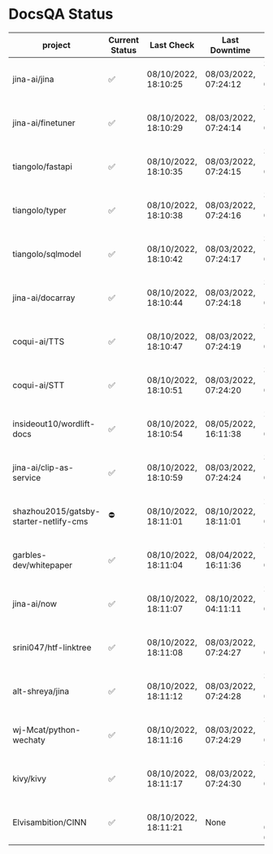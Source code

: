 # DocsQA Status

|               project                |Current Status|     Last Check     |   Last Downtime    |              % Uptime              |
|--------------------------------------|--------------|--------------------|--------------------|------------------------------------|
|jina-ai/jina                          |✅            |08/10/2022, 18:10:25|08/03/2022, 07:24:12|304.831 (since 07/29/2022, 16:38:18)|
|jina-ai/finetuner                     |✅            |08/10/2022, 18:10:29|08/03/2022, 07:24:14|304.773 (since 07/29/2022, 16:38:18)|
|tiangolo/fastapi                      |✅            |08/10/2022, 18:10:35|08/03/2022, 07:24:15|304.697 (since 07/29/2022, 16:38:18)|
|tiangolo/typer                        |✅            |08/10/2022, 18:10:38|08/03/2022, 07:24:16|304.585 (since 07/29/2022, 16:38:18)|
|tiangolo/sqlmodel                     |✅            |08/10/2022, 18:10:42|08/03/2022, 07:24:17|304.528 (since 07/29/2022, 16:38:18)|
|jina-ai/docarray                      |✅            |08/10/2022, 18:10:44|08/03/2022, 07:24:18|304.472 (since 07/29/2022, 16:38:18)|
|coqui-ai/TTS                          |✅            |08/10/2022, 18:10:47|08/03/2022, 07:24:19|304.398 (since 07/29/2022, 16:38:18)|
|coqui-ai/STT                          |✅            |08/10/2022, 18:10:51|08/03/2022, 07:24:20|304.287 (since 07/29/2022, 16:38:18)|
|insideout10/wordlift-docs             |✅            |08/10/2022, 18:10:54|08/05/2022, 16:11:38|238.463 (since 07/29/2022, 16:38:18)|
|jina-ai/clip-as-service               |✅            |08/10/2022, 18:10:59|08/03/2022, 07:24:24|304.100 (since 07/29/2022, 16:38:18)|
|shazhou2015/gatsby-starter-netlify-cms|⛔️           |08/10/2022, 18:11:01|08/10/2022, 18:11:01|230.250 (since 08/03/2022, 10:30:18)|
|garbles-dev/whitepaper                |✅            |08/10/2022, 18:11:04|08/04/2022, 16:11:36|238.843 (since 07/29/2022, 16:38:18)|
|jina-ai/now                           |✅            |08/10/2022, 18:11:07|08/10/2022, 04:11:11|254.354 (since 07/29/2022, 16:38:18)|
|srini047/htf-linktree                 |✅            |08/10/2022, 18:11:08|08/03/2022, 07:24:27|12.022 (since 07/31/2022, 18:29:28) |
|alt-shreya/jina                       |✅            |08/10/2022, 18:11:12|08/03/2022, 07:24:28|303.750 (since 07/29/2022, 16:38:18)|
|wj-Mcat/python-wechaty                |✅            |08/10/2022, 18:11:16|08/03/2022, 07:24:29|303.657 (since 07/29/2022, 16:38:18)|
|kivy/kivy                             |✅            |08/10/2022, 18:11:17|08/03/2022, 07:24:30|303.639 (since 07/29/2022, 16:38:18)|
|Elvisambition/CINN                    |✅            |08/10/2022, 18:11:21|None                |100.000 (since 08/04/2022, 07:09:50)|
